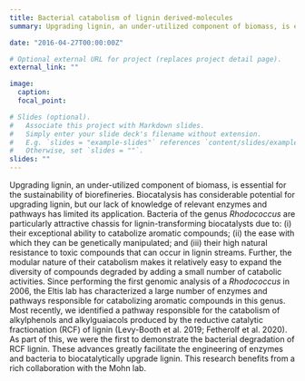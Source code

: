 ```yaml
---
title: Bacterial catabolism of lignin derived-molecules
summary: Upgrading lignin, an under-utilized component of biomass, is essential for the sustainability of biorefineries.

date: "2016-04-27T00:00:00Z"

# Optional external URL for project (replaces project detail page).
external_link: ""

image:
  caption: 
  focal_point: 

# Slides (optional).
#   Associate this project with Markdown slides.
#   Simply enter your slide deck's filename without extension.
#   E.g. `slides = "example-slides"` references `content/slides/example-slides.md`.
#   Otherwise, set `slides = ""`.
slides: ""
---
```


Upgrading lignin, an under-utilized component of biomass, is essential for the sustainability of biorefineries. Biocatalysis has considerable potential for upgrading lignin, but our lack of knowledge of relevant enzymes and pathways has limited its application. Bacteria of the genus *Rhodococcus* are particularly attractive chassis for lignin-transforming biocatalysts due to: (i) their exceptional ability to catabolize aromatic compounds; (ii) the ease with which they can be genetically manipulated; and (iii) their high natural resistance to toxic compounds that can occur in lignin streams. Further, the modular nature of their catabolism makes it relatively easy to expand the diversity of compounds degraded by adding a small number of catabolic activities. Since performing the first genomic analysis of a *Rhodococcus* in 2006, the Eltis lab has characterized a large number of enzymes and pathways responsible for catabolizing aromatic compounds in this genus. Most recently, we identified a pathway responsible for the catabolism of alkylphenols and alkylguaiacols produced by the reductive catalytic fractionation (RCF) of lignin (Levy-Booth et al. 2019; Fetherolf et al. 2020). As part of this, we were the first to demonstrate the bacterial degradation of RCF lignin. These advances greatly facilitate the engineering of enzymes and bacteria to biocatalytically upgrade lignin. This research benefits from a rich collaboration with the Mohn lab.